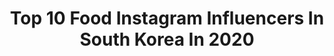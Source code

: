 ---
title: Top 10 Food Instagram Influencers In South Korea In 2020
description: >-
  Find top food Instagram influencers in South Korea in 2020. Most popular hashtags: #lfl #food #fff #sashimi.
platform: Instagram
profiles:
  - username: "samaralee_etcetc"
    fullname: >-
      Samara Lee - Official Account
    location: "South Korea"
    followers: 15204
    engagement: 606
    commentsToLikes: 0.035893
    avatar: "https://scontent-ams4-1.cdninstagram.com/v/t51.2885-19/s320x320/91200156_556259415008200_7844204492751896576_n.jpg?_nc_ht=scontent-ams4-1.cdninstagram.com&_nc_ohc=gL-q0FaFLvIAX-RgSe5&oh=41c4148bd08b83d446e02e65d92fbfcd&oe=5EB9EFEC"
    verified: false
    hashtags: "#snowwayman, #slimearalee, #alpacasofinstagram, #mickeymouse"
  - username: "dj_dd_"
    fullname: >-
      DJ DD
    location: "South Korea"
    followers: 18060
    engagement: 386
    commentsToLikes: 0.037735
    avatar: "https://scontent-ams4-1.cdninstagram.com/v/t51.2885-19/s320x320/55777077_1045821818951535_4549492817512103936_n.jpg?_nc_ht=scontent-ams4-1.cdninstagram.com&_nc_ohc=Bkv6DZ3oYkQAX-VWWve&oh=c677046297219802f50d882aade62c64&oe=5EBA4CD5"
    verified: false
    hashtags: "#hightechseoul, #halloween, #happynewyear, #bodyfunk"
  - username: "alistmary_"
    fullname: >-
      Mary
    location: "South Korea"
    followers: 72577
    engagement: 423
    commentsToLikes: 0.040079
    avatar: "https://scontent-lhr8-1.cdninstagram.com/v/t51.2885-19/s320x320/61359764_463490604220251_2976299477272363008_n.jpg?_nc_ht=scontent-lhr8-1.cdninstagram.com&_nc_ohc=Nlk9BTt_QdkAX-kRyER&oh=2841ed5bf89fcbce4152934d904fcda8&oe=5EBB1740"
    verified: false
    hashtags: "#ad, #ktx, #ad, #danskin"
  - username: "sasha_yugay"
    fullname: >-
      Sasha Yu
    location: "South Korea"
    followers: 150391
    engagement: 1304
    commentsToLikes: 0.028869
    avatar: "https://scontent-ams4-1.cdninstagram.com/v/t51.2885-19/s320x320/82772455_1071584019860737_2005148384565919744_n.jpg?_nc_ht=scontent-ams4-1.cdninstagram.com&_nc_ohc=QHUtEV4Z8vcAX8-XoD_&oh=db20ba2e9adb9f9199163609b962aca9&oe=5EBAF221"
    verified: false
    hashtags: "#yoyo2, #calvinklein, #bunglyboo"
  - username: "stefaniemichova"
    fullname: >-
      Stefanie Michova
    location: "South Korea"
    followers: 256460
    engagement: 656
    commentsToLikes: 0.004813
    avatar: "https://scontent-lhr8-1.cdninstagram.com/v/t51.2885-19/s320x320/75352122_823177428130119_8546292389923258368_n.jpg?_nc_ht=scontent-lhr8-1.cdninstagram.com&_nc_ohc=y2Jl-0c7cZIAX9j_BZy&oh=0027f87d8af8df701e5a636d0be38149&oe=5EB9AF26"
    verified: true
    hashtags: "#budxmiami, #lvseoul, #louisvuitton, #auswandern"
  - username: "foodyinkorea"
    fullname: >-
      푸딘코의 시선으로 선정한 푸드 426+
    location: "South Korea"
    followers: 435051
    engagement: 271
    commentsToLikes: 0.191440
    avatar: "https://scontent-ams4-1.cdninstagram.com/v/t51.2885-19/s320x320/76937554_770935653367240_6169051115691180032_n.jpg?_nc_ht=scontent-ams4-1.cdninstagram.com&_nc_ohc=NolnAmjP5rkAX-_z15K&oh=b9d3e34265d96e6ddab7216d3a0f8f31&oe=5EB8FF37"
    verified: false
    hashtags: ""
  - username: "jae_han_e"
    fullname: >-
      Jae_Han_E  Lv.27
    location: "South Korea"
    followers: 11240
    engagement: 692
    commentsToLikes: 0.091436
    avatar: "https://scontent-lhr8-1.cdninstagram.com/v/t51.2885-19/s320x320/74433776_1386093321558474_4552807029026062336_n.jpg?_nc_ht=scontent-lhr8-1.cdninstagram.com&_nc_ohc=aFVifEQZ64oAX-azs9H&oh=4dd43d4188ad42a85f20c557c1e01858&oe=5EBB4F28"
    verified: false
    hashtags: "#sashimi, #food, #pizza, #jjapaguri"
  - username: "bubminji"
    fullname: >-
      Minji’s foodstagram
    location: "South Korea"
    followers: 3283
    engagement: 1322
    commentsToLikes: 0.272500
    avatar: "https://scontent-ams4-1.cdninstagram.com/v/t51.2885-19/s320x320/42161353_249756002395280_5256580915609468928_n.jpg?_nc_ht=scontent-ams4-1.cdninstagram.com&_nc_ohc=HU8LLulTfgwAX8afUF4&oh=a595874e9f3f91871ed9164e5012d6fb&oe=5EBB5BF4"
    verified: false
    hashtags: ""
  - username: "carmen__liew"
    fullname: >-
      ૮α૨ɱεɳ ℓเεω™ 🆑
    location: "South Korea"
    followers: 52200
    engagement: 211
    commentsToLikes: 0.006053
    avatar: "https://scontent-lht6-1.cdninstagram.com/v/t51.2885-19/s320x320/81744121_1292255224293843_2447707874944614400_n.jpg?_nc_ht=scontent-lht6-1.cdninstagram.com&_nc_ohc=1Kb1PwpvAsUAX-08PZZ&oh=f4b5e0820998e55f3bfbd71ac9c1ea5e&oe=5EB93B8D"
    verified: false
    hashtags: "#shiseidomalaysia, #stayhome, #lilitxwoofiziwoo, #michelinstar"
  - username: "jl_yoojin"
    fullname: >-
      장유진👩🏽라미엄마
    location: "South Korea"
    followers: 107596
    engagement: 173
    commentsToLikes: 0.022599
    avatar: "https://scontent-ams4-1.cdninstagram.com/v/t51.2885-19/s320x320/82523360_814223322373834_1443150109998055424_n.jpg?_nc_ht=scontent-ams4-1.cdninstagram.com&_nc_ohc=sgAAehSVMYAAX9R6dFd&oh=f340e5d0f294c01a2e8511aa25e6419d&oe=5EA7F627"
    verified: false
    hashtags: "#mlb, #sponsored, #mlbcap, #cp66"
---